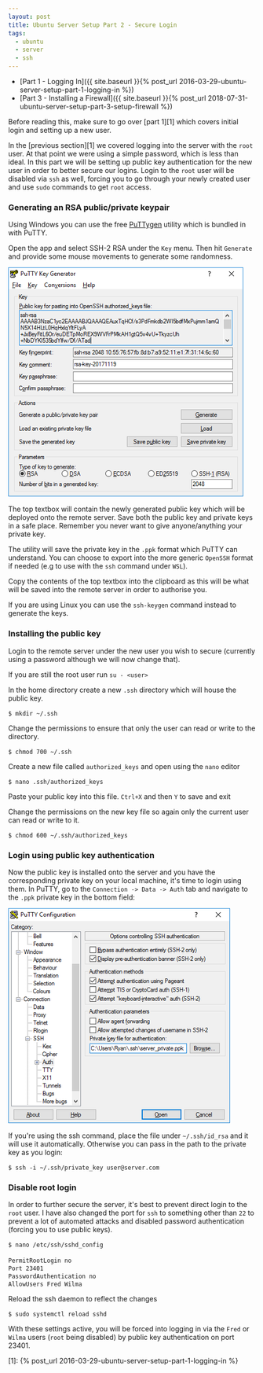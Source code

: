 ```yaml
---
layout: post
title: Ubuntu Server Setup Part 2 - Secure Login
tags:
  - ubuntu
  - server
  - ssh
---
```


- [Part 1 - Logging In]({{ site.baseurl }}{% post_url 2016-03-29-ubuntu-server-setup-part-1-logging-in %})
- [Part 3 - Installing a Firewall]({{ site.baseurl }}{% post_url 2018-07-31-ubuntu-server-setup-part-3-setup-firewall %})

Before reading this, make sure to go over [part 1][1] which covers initial login and setting up a new user.

In the [previous section][1] we covered logging into the server with the `root` user. At that point we were using a simple password, which is less than ideal. In this part we will be setting up public key authentication for the new user in order to better secure our logins. Login to the `root` user will be disabled via `ssh` as well, forcing you to go through your newly created user and use `sudo` commands to get `root` access.

### Generating an RSA public/private keypair

Using Windows you can use the free [PuTTygen](https://www.chiark.greenend.org.uk/~sgtatham/putty/latest.html) utility which is bundled in with PuTTY.

Open the app and select SSH-2 RSA under the `Key` menu. Then hit `Generate` and provide some mouse movements to generate some randomness.

![PuTTYgen RSA](/images/2018/puttygen-rsa.png)

The top textbox will contain the newly generated public key which will be deployed onto the remote server. Save both the public key and private keys in a safe place. Remember you never want to give anyone/anything your private key.

The utility will save the private key in the `.ppk` format which PuTTY can understand. You can choose to export into the more generic `OpenSSH` format if needed (e.g to use with the `ssh` command under `WSL`).

Copy the contents of the top textbox into the clipboard as this will be what will be saved into the remote server in order to authorise you.

If you are using Linux you can use the `ssh-keygen` command instead to generate the keys.

### Installing the public key

Login to the remote server under the new user you wish to secure (currently using a password although we will now change that).

If you are still the root user run `su - <user>`

In the home directory create a new `.ssh` directory which will house the public key.

    $ mkdir ~/.ssh

Change the permissions to ensure that only the user can read or write to the directory.

    $ chmod 700 ~/.ssh

Create a new file called `authorized_keys` and open using the `nano` editor

    $ nano .ssh/authorized_keys

Paste your public key into this file. `Ctrl+X` and then `Y` to save and exit

Change the permissions on the new key file so again only the current user can read or write to it.

    $ chmod 600 ~/.ssh/authorized_keys

### Login using public key authentication

Now the public key is installed onto the server and you have the corresponding private key on your local machine, it's time to login using them. In PuTTY, go to the `Connection -> Data -> Auth` tab and navigate to the `.ppk` private key in the bottom field:

![PuTTYgen RSA](/images/2018/putty-public-key.png)

If you're using the ssh command, place the file under `~/.ssh/id_rsa` and it will use it automatically. Otherwise you can pass in the path to the private key as you login:

    $ ssh -i ~/.ssh/private_key user@server.com

### Disable root login

In order to further secure the server, it's best to prevent direct login to the `root` user. I have also changed the port for `ssh` to something other than `22` to prevent a lot of automated attacks and disabled password authentication (forcing you to use public keys).

    $ nano /etc/ssh/sshd_config
    
    PermitRootLogin no
    Port 23401
    PasswordAuthentication no
    AllowUsers Fred Wilma

Reload the ssh daemon to reflect the changes

    $ sudo systemctl reload sshd

With these settings active, you will be forced into logging in via the `Fred` or `Wilma` users (`root` being disabled) by public key authentication on port 23401.

[1]: {% post_url 2016-03-29-ubuntu-server-setup-part-1-logging-in %}